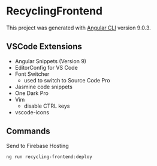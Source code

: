 # RecyclingFrontend

This project was generated with [Angular CLI](https://github.com/angular/angular-cli) version 9.0.3.

## VSCode Extensions

- Angular Snippets (Version 9)
- EditorConfig for VS Code
- Font Switcher
  - used to switch to Source Code Pro
- Jasmine code snippets
- One Dark Pro
- Vim
  - disable CTRL keys
- vscode-icons

## Commands

Send to Firebase Hosting

```
ng run recycling-frontend:deploy
```
